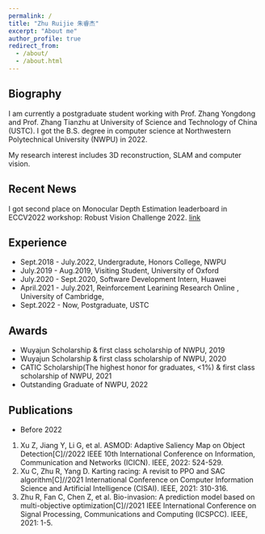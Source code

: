 ```yaml
---
permalink: /
title: "Zhu Ruijie 朱睿杰"
excerpt: "About me"
author_profile: true
redirect_from: 
  - /about/
  - /about.html
---
```


Biography
------

I am currently a postgraduate student working with Prof. Zhang Yongdong and Prof. Zhang Tianzhu at University of Science and Technology of China (USTC). I got the B.S. degree in computer science at Northwestern Polytechnical University (NWPU) in 2022.

My research interest includes 3D reconstruction, SLAM and computer vision. 

Recent News
------
I got second place on Monocular Depth Estimation leaderboard in ECCV2022 workshop: Robust Vision Challenge 2022. [link](http://www.robustvision.net/leaderboard.php?benchmark=depth)

Experience 
------
- Sept.2018 - July.2022, Undergradute, Honors College, NWPU
- July.2019 - Aug.2019, Visiting Student, University of Oxford
- July.2020 - Sept.2020, Software Development Intern, Huawei
- April.2021 - July.2021, Reinforcement Learining Research Online , University of Cambridge, 
- Sept.2022 - Now, Postgraduate, USTC

Awards
------
- Wuyajun Scholarship & first class scholarship of NWPU, 2019
- Wuyajun Scholarship & first class scholarship of NWPU, 2020
- CATIC Scholarship(The highest honor for graduates, <1%) & first class scholarship of NWPU, 2021
- Outstanding Graduate of NWPU, 2022

Publications
------
- Before 2022
1. Xu Z, Jiang Y, Li G, et al. ASMOD: Adaptive Saliency Map on Object Detection[C]//2022 IEEE 10th International Conference on Information, Communication and Networks (ICICN). IEEE, 2022: 524-529.
2. Xu C, Zhu R, Yang D. Karting racing: A revisit to PPO and SAC algorithm[C]//2021 International Conference on Computer Information Science and Artificial Intelligence (CISAI). IEEE, 2021: 310-316.
3. Zhu R, Fan C, Chen Z, et al. Bio-invasion: A prediction model based on multi-objective optimization[C]//2021 IEEE International Conference on Signal Processing, Communications and Computing (ICSPCC). IEEE, 2021: 1-5.